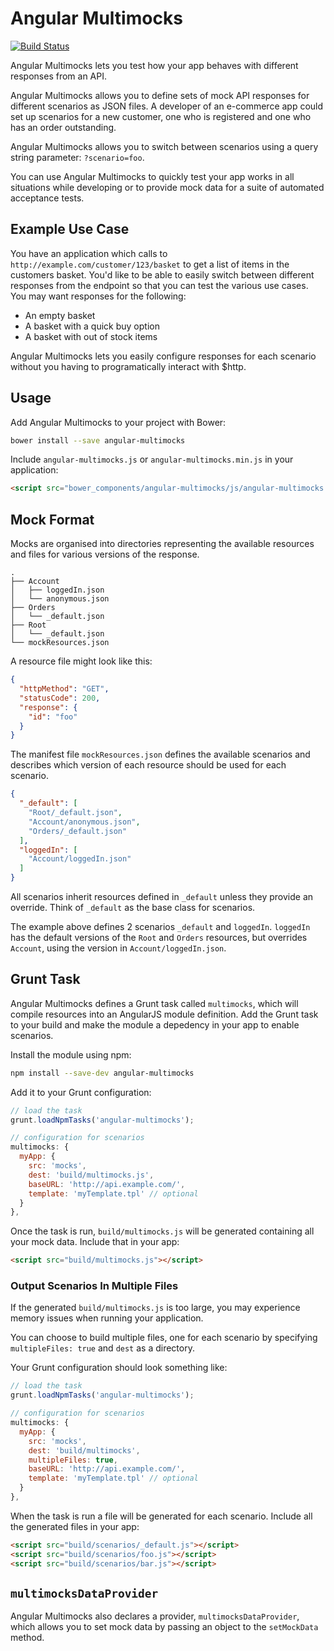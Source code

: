 Angular Multimocks
==================

[![Build Status](https://travis-ci.org/wongatech/angular-multimocks.svg?branch=master)](https://travis-ci.org/wongatech/angular-multimocks)

Angular Multimocks lets you test how your app behaves with different responses
from an API.

Angular Multimocks allows you to define sets of mock API responses for different
scenarios as JSON files. A developer of an e-commerce app could set up scenarios
for a new customer, one who is registered and one who has an order outstanding.

Angular Multimocks allows you to switch between scenarios using a query string
parameter: `?scenario=foo`.

You can use Angular Multimocks to quickly test your app works in all situations
while developing or to provide mock data for a suite of automated acceptance
tests.

Example Use Case
----------------
You have an application which calls to `http://example.com/customer/123/basket`
to get a list of items in the customers basket. You'd like to be able to easily
switch between different responses from the endpoint so that you can test
the various use cases. You may want responses for the following:
- An empty basket
- A basket with a quick buy option
- A basket with out of stock items

Angular Multimocks lets you easily configure responses for each scenario without
you having to programatically interact with $http.


Usage
-----

Add Angular Multimocks to your project with Bower:

```sh
bower install --save angular-multimocks
```

Include `angular-multimocks.js` or `angular-multimocks.min.js` in your
application:

```html
<script src="bower_components/angular-multimocks/js/angular-multimocks.min.js"></script>
```

Mock Format
-----------

Mocks are organised into directories representing the available resources and
files for various versions of the response.

```
.
├── Account
│   ├── loggedIn.json
│   └── anonymous.json
├── Orders
│   └── _default.json
├── Root
│   └── _default.json
└── mockResources.json
```

A resource file might look like this:

```json
{
  "httpMethod": "GET",
  "statusCode": 200,
  "response": {
    "id": "foo"
  }
}
```

The manifest file `mockResources.json` defines the available scenarios and
describes which version of each resource should be used for each scenario.

```json
{
  "_default": [
    "Root/_default.json",
    "Account/anonymous.json",
    "Orders/_default.json"
  ],
  "loggedIn": [
    "Account/loggedIn.json"
  ]
}
```

All scenarios inherit resources defined in `_default` unless they provide an
override. Think of `_default` as the base class for scenarios.

The example above defines 2 scenarios `_default` and `loggedIn`. `loggedIn` has
the default versions of the `Root` and `Orders` resources, but overrides
`Account`, using the version in `Account/loggedIn.json`.

Grunt Task
----------

Angular Multimocks defines a Grunt task called `multimocks`, which will compile
resources into an AngularJS module definition. Add the Grunt task to your build
and make the module a depedency in your app to enable scenarios.

Install the module using npm:

```sh
npm install --save-dev angular-multimocks
```

Add it to your Grunt configuration:

```javascript
// load the task
grunt.loadNpmTasks('angular-multimocks');

// configuration for scenarios
multimocks: {
  myApp: {
    src: 'mocks',
    dest: 'build/multimocks.js',
    baseURL: 'http://api.example.com/',
    template: 'myTemplate.tpl' // optional
  }
},
```

Once the task is run, `build/multimocks.js` will be generated containing all your
mock data. Include that in your app:

```html
<script src="build/multimocks.js"></script>
```

### Output Scenarios In Multiple Files

If the generated `build/multimocks.js` is too large, you may experience memory
issues when running your application.

You can choose to build multiple files, one for each scenario by specifying
`multipleFiles: true` and `dest` as a directory.

Your Grunt configuration should look something like:

```javascript
// load the task
grunt.loadNpmTasks('angular-multimocks');

// configuration for scenarios
multimocks: {
  myApp: {
    src: 'mocks',
    dest: 'build/multimocks',
    multipleFiles: true,
    baseURL: 'http://api.example.com/',
    template: 'myTemplate.tpl' // optional
  }
},
```

When the task is run a file will be generated for each scenario. Include all
the generated files in your app:

```html
<script src="build/scenarios/_default.js"></script>
<script src="build/scenarios/foo.js"></script>
<script src="build/scenarios/bar.js"></script>
```

`multimocksDataProvider`
--------------------------

Angular Multimocks also declares a provider, `multimocksDataProvider`, which
allows you to set mock data by passing an object to the `setMockData` method.
